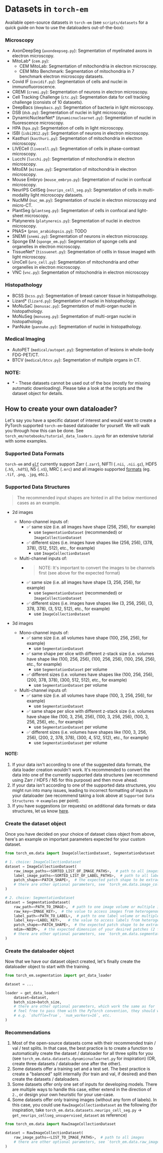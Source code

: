 # Datasets in `torch-em`

Available open-source datasets in `torch-em` (see `scripts/datasets` for a quick guide on how to use the dataloaders out-of-the-box):

### Microscopy

- AxonDeepSeg (`axondeepseg.py`): Segmentation of myelinated axons in electron microscopy.
- MitoLab* (`cem.py`):
    - CEM MitoLab: Segmentation of mitochondria in electron microscopy.
    - CEM Mito Benchmark: Segmentation of mitochondria in 7 benchmark electron microscopy datasets.
- Covid IF (`covidif.py`): Segmentation of cells and nuclei in immunofluoroscence.
- CREMI (`cremi.py`): Segmentation of neurons in electron microscopy.
- Cell Tracking Challenge (`ctc.py`): Segmentation data for cell tracking challenge (consists of 10 datasets).
- DeepBacs (`deepbacs.py`): Segmentation of bacteria in light microscopy.
- DSB (`dsb.py`): Segmentation of nuclei in light microscopy.
- DynamicNuclearNet* (`dynamicnuclearnet.py`): Segmentation of nuclei in fluorescence microscopy.
- HPA (`hpa.py`): Segmentation of cells in light microscopy.
- ISBI (`isbi2012.py`): Segmentation of neurons in electron microscopy.
- Kasthuri (`kasthuri.py`): Segmentation of mitochondria in electron microscopy.
- LIVECell (`livecell.py`): Segmentation of cells in phase-contrast microscopy.
- Lucchi (`lucchi.py`): Segmentation of mitochondria in electron microscopy.
- MitoEM (`mitoem.py`): Segmentation of mitochondria in electron microscopy.
- Mouse Embryo (`mouse_embryo.py`): Segmentation of nuclei in confocal microscopy.
- NeurIPS CellSeg (`neurips_cell_seg.py`): Segmentation of cells in multi-modality light microscopy datasets.
- NucMM (`nuc_mm.py`): Segmentation of nuclei in electron microscopy and micro-CT.
- PlantSeg (`plantseg.py`): Segmentation of cells in confocal and light-sheet microscopy.
- Platynereis (`platynereis.py`): Segmentation of nuclei in electron microscopy.
- PNAS* (`pnas_arabidopsis.py`): TODO
- SNEMI (`snemi.py`): Segmentation of neurons in electron microscopy.
- Sponge EM (`sponge_em.py`): Segmentation of sponge cells and organelles in electron microscopy.
- TissueNet* (`tissuenet.py`): Segmentation of cellls in tissue imaged with light microscopy.
- UroCell (`uro_cell.py`): Segmentation of mitochondria and other organelles in electron microscopy.
- VNC (`vnc.py`): Segmentation of mitochondria in electron microscopy

### Histopathology

- BCSS (`bcss.py`): Segmentation of breast cancer tissue in histopathology.
- Lizard* (`lizard.py`): Segmentation of nuclei in histopathology.
- MoNuSaC (`monusac.py`): Segmentation of multi-organ nuclei in histopathology.
- MoNuSeg (`monuseg.py`): Segmentation of multi-organ nuclei in histopathology.
- PanNuke (`pannuke.py`): Segmentation of nuclei in histopathology.


### Medical Imaging

- AutoPET (`medical/autopet.py`): Segmentation of lesions in whole-body FDG-PET/CT.
- BTCV (`medical/btcv.py`): Segmentation of multiple organs in CT.

### NOTE:
- \* - These datasets cannot be used out of the box (mostly for missing automatic downloading). Please take a look at the scripts and the dataset object for details.

## How to create your own dataloader?

Let's say you have a specific dataset of interest and would want to create a PyTorch supported `torch-em`-based dataloader for yourself. We will walk you through how this can be done. See `torch_em/notebooks/tutorial_data_loaders.ipynb` for an extensive tutorial with some examples.

### Supported Data Formats

`torch-em` and [`elf`](https://github.com/constantinpape/elf) currently support Zarr (`.zarr`), NIFTI (`.nii`, `.nii.gz`), HDF5 (`.h5`, `.hdf5`),  N5 (`.n5`), MRC (`.mrc`) and all imageio supported [formats](https://imageio.readthedocs.io/en/v2.5.0/formats.html) (eg. `.tif`, `.png`, `.jpg`, etc.).


### Supported Data Structures

> The recommended input shapes are hinted in all the below mentioned cases as an example.

- 2d images
    - Mono-channel inputs of:
        - ✅ same size (i.e. all images have shape (256, 256), for example)
            - use `SegmentationDataset` (recommended) or `ImageCollectionDataset`
        - ✅ different sizes (i.e. images have shapes like (256, 256), (378, 378), (512, 512), etc., for example)
            - use `ImageCollectionDataset`
    - Multi-channel inputs of:
        - > NOTE: It's important to convert the images to be channels first (see above for the expected format)
        - ✅ same size (i.e. all images have shape (3, 256, 256), for example)
            - use `SegmentationDataset` (recommended) or `ImageCollectionDataset`
        - ✅ different sizes (i.e. images have shapes like (3, 256, 256), (3, 378, 378), (3, 512, 512), etc., for example)
            - use `ImageCollectionDataset`

- 3d images
    - Mono-channel inputs of:
        - ✅ same size (i.e. all volumes have shape (100, 256, 256), for example)
            - use `SegmentationDataset`
        - ✅ same shape per slice with different z-stack size (i.e. volumes have shape like (100, 256, 256), (100, 256, 256), (100, 256, 256), etc., for example)
            - use `SegmentationDataset` per volume
        - ✅ different sizes (i.e. volumes have shapes like (100, 256, 256), (200, 378, 378), (300, 512, 512), etc., for example)
            -  use `SegmentationDataset` per volume
    - Multi-channel inputs of:
        - ✅ same size (i.e. all volumes have shape (100, 3, 256, 256), for example)
            - use `SegmentationDataset`
        - ✅ same shape per slice with different z-stack size (i.e. volumes have shape like (100, 3, 256, 256), (100, 3, 256, 256), (100, 3, 256, 256), etc., for example)
            - use `SegmentationDataset` per volume
        - ✅ different sizes (i.e. volumes have shapes like (100, 3, 256, 256), (200, 2, 378, 378), (300, 4, 512, 512), etc., for example)
            - use `SegmentationDataset` per volume

#### NOTE:
1. If your data isn't according to one of the suggested data formats, the data loader creation wouldn't work. It's recommended to convert the data into one of the currently supported data structures (we recommend using Zarr / HDF5 / N5 for this purpose) and then move ahead.
2. If your data isn't according to one of the supported data structures, you might run into many issues, leading to incorrect formatting of inputs in your dataloader (we recommend taking a look above at `Supported Data Structures` -> `examples` per point).
3. If you have suggestions (or requests) on additional data formats or data structures, let us know [here](https://github.com/constantinpape/torch-em/issues).

### Create the dataset object

Once you have decided on your choice of dataset class object from above, here's an example on important parameters expected for your custom dataset.

```python
from torch_em.data import ImageCollectionDataset, SegmentationDataset

# 1. choice: ImageCollectionDataset
dataset = ImageCollectionDataset(
    raw_image_paths=<SORTED_LIST_OF_IMAGE_PATHS>,  # path to all images
    label_image_paths=<SORTED_LIST_OF_LABEL_PATHS>,  # path to all labels
    patch_shape=<PATCH_SHAPE>,  # the expected patch shape to be extracted from the image
    # there are other optional parameters, see `torch_em.data.image_collection_dataset.py` for details.
)

# 2. choice: SegmentationDataset
dataset = SegmentationDataset(
    raw_path=<PATH_TO_IMAGE>,  # path to one image volume or multiple image volumes (of same shape)
    raw_key=<IMAGE_KEY>,  # the value to access images from heterogenous storage formats like zarr, hdf5, n5
    label_path=<PATH_TO_LABEL>,  # path to one label volume or multiple label volumes (of same shape)
    label_key=<LABEL_KEY>,   # the value to access labels from heterogenous storage formats like zarr, hdf5, n5
    patch_shape=<PATCH_SHAPE>,  # the expected patch shape to be extracted from the image
    ndim=<NDIM>,  # the expected dimension of your desired patches (2 for two-dimensional and 3 for three-dimensional)
    # there are other optional parameters, see `torch_em.data.segmentation_dataset.py` for details.
)
```

### Create the dataloader object

Now that we have our dataset object created, let's finally create the dataloader object to start with the training.

```python
from torch_em.segmentation import get_data_loader

dataset = ...

loader = get_data_loader(
    dataset=dataset,
    batch_size=batch_size,
    # there are other optional parameters, which work the same as for `torch.utils.data.DataLoader`.
    # feel free to pass them with the PyTorch convention, they should work fine.
    # e.g. `shuffle=True`, `num_workers=16`, etc.
)
```

### Recommendations

1. Most of the open-source datasets come with their recommended train / val / test splits. In that case, the best practice is to create a function to automatically create the dataset / dataloader for all three splits for you (see `torch_em.data.datasets.dynamicnuclearnet.py` for inspiration) (OR, create three datasets / dataloader one after the other).
2. Some datasets offer a training set and a test set. The best practice is create a "balanced" split internally (for train and val, if desired) and then create the datasets / dataloaders.
3. Some datasets offer only one set of inputs for developing models. There are multiple ways to handle this case, either extend in the direction of `2.`, or design your own heuristic for your use-case.
4. Some datasets offer only training images (without any form of labels). In this case, you could use `RawImageCollectionDataset` as the following (for inspiration, take `torch_em.data.datasets.neurips_cell_seg.py` -> `get_neurips_cellseg_unsupervised_dataset` as reference)

```python
from torch_em.data import RawImageCollectionDataset

dataset = RawImageCollectionDataset(
    raw_image_paths=<LIST_TO_IMAGE_PATHS>,  # path to all images
    # there are other optional parameters, see `torch_em.data.raw_image_collection_dataset.py` for details.
)
```